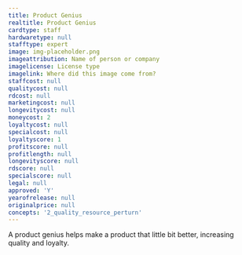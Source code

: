 ```yaml
---
title: Product Genius
realtitle: Product Genius
cardtype: staff
hardwaretype: null
stafftype: expert
image: img-placeholder.png
imageattribution: Name of person or company
imagelicense: License type
imagelink: Where did this image come from?
staffcost: null
qualitycost: null
rdcost: null
marketingcost: null
longevitycost: null
moneycost: 2
loyaltycost: null
specialcost: null
loyaltyscore: 1
profitscore: null
profitlength: null
longevityscore: null
rdscore: null
specialscore: null
legal: null
approved: 'Y'
yearofrelease: null
originalprice: null
concepts: '2_quality_resource_perturn'
---
```


A product genius helps make a product that little bit better, increasing quality and loyalty.
